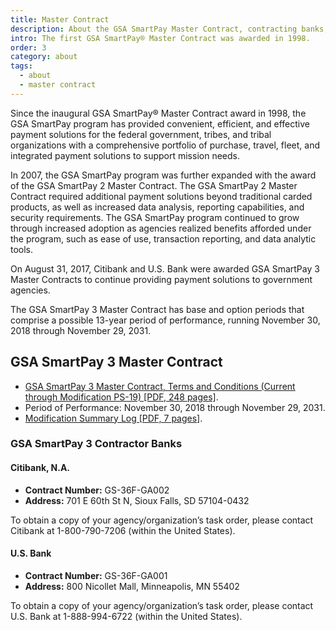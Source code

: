 ```yaml
---
title: Master Contract
description: About the GSA SmartPay Master Contract, contracting banks, and terms and conditions.
intro: The first GSA SmartPay® Master Contract was awarded in 1998. 
order: 3
category: about
tags:
  - about
  - master contract
---
```


Since the inaugural GSA SmartPay® Master Contract award in 1998, the GSA SmartPay program has provided convenient, efficient, and effective payment solutions for the federal government, tribes, and tribal organizations with a comprehensive portfolio of purchase, travel, fleet, and integrated payment solutions to support mission needs.

In 2007, the GSA SmartPay program was further expanded with the award of the GSA SmartPay 2 Master Contract. The GSA SmartPay 2 Master Contract required additional payment solutions beyond traditional carded products, as well as increased data analysis, reporting capabilities, and security requirements. The GSA SmartPay program continued to grow through increased adoption as agencies realized benefits afforded under the program, such as ease of use, transaction reporting, and data analytic tools.

On August 31, 2017, Citibank and U.S. Bank were awarded GSA SmartPay 3 Master Contracts to continue providing payment solutions to government agencies.

The GSA SmartPay 3 Master Contract has base and option periods that comprise a possible 13-year period of performance, running November 30, 2018 through November 29, 2031.

## GSA SmartPay 3 Master Contract

- [GSA SmartPay 3 Master Contract, Terms and Conditions (Current through Modification PS-19) [PDF, 248 pages]](/files/sp3-master-contract.pdf).
- Period of Performance: November 30, 2018 through November 29, 2031.
- [Modification Summary Log [PDF, 7 pages]](/files/sp3-master-contract-mod-log.pdf).

### GSA SmartPay 3 Contractor Banks

#### Citibank, N.A.

- **Contract Number:** GS-36F-GA002​  
- **Address:**  701 E 60th St N, Sioux Falls, SD  57104-0432  

To obtain a copy of your agency/organization’s task order, please contact Citibank at 1-800-790-7206 (within the United States).

#### U.S. Bank

- **Contract Number:** GS-36F-GA001​
- **Address:** 800 Nicollet Mall, Minneapolis, MN 55402

To obtain a copy of your agency/organization’s task order, please contact U.S. Bank at 1-888-994-6722 (within the United States).
